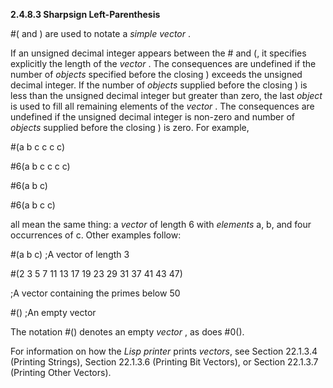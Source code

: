 **2.4.8.3 Sharpsign Left-Parenthesis** 

#( and ) are used to notate a *simple vector* . 

If an unsigned decimal integer appears between the # and (, it specifies explicitly the length of the *vector* . The consequences are undefined if the number of *objects* specified before the closing ) exceeds the unsigned decimal integer. If the number of *objects* supplied before the closing ) is less than the unsigned decimal integer but greater than zero, the last *object* is used to fill all remaining elements of the *vector* . The consequences are undefined if the unsigned decimal integer is non-zero and number of *objects* supplied before the closing ) is zero. For example, 

#(a b c c c c) 

#6(a b c c c c) 

#6(a b c) 

#6(a b c c)  



all mean the same thing: a *vector* of length 6 with *elements* a, b, and four occurrences of c. Other examples follow: 

#(a b c) ;A vector of length 3 

#(2 3 5 7 11 13 17 19 23 29 31 37 41 43 47) 

;A vector containing the primes below 50 

#() ;An empty vector 

The notation #() denotes an empty *vector* , as does #0(). 

For information on how the *Lisp printer* prints *vectors*, see Section 22.1.3.4 (Printing Strings), Section 22.1.3.6 (Printing Bit Vectors), or Section 22.1.3.7 (Printing Other Vectors). 


